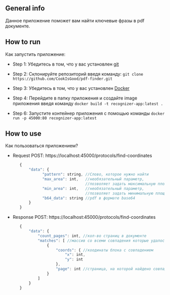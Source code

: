 ## General info
Данное приложение поможет вам найти ключевые фразы в pdf документе.

## How to run
Как запустить приложение:
- Step 1: Убедитесь в том, что у вас установлен [git](https://git-scm.com/book/en/v2/Getting-Started-Installing-Git)

- Step 2: Склонируйте репозиторий введя команду: `git clone https://github.com/CookIsGood/pdf-finder.git`

- Step 3: Убедитесь в том, что у вас установлен [Docker](https://docs.docker.com/engine/install)

- Step 4: Перейдите в папку приложения и создайте image приложения введя команду `docker build -t recognizer-app:latest .`

- Step 6: Запустите контейнер приложения с помощью команды `docker run -p 45000:80 recognizer-app:latest`

## How to use
Как пользоваться приложением?

- Request POST: https://localhost:45000/protocols/find-coordinates
     ```javascript
        {
            "data": {
                  "pattern": string, //Слово, которое нужно найти
                  "max_area": int,   //необязательный параметр, 
                                     //позволяет задать максимальную площадт блока, в котором может находится слово
                  "min_area": int,   //необязательный параметр,
                                     //позволяет задать минимальную площадь блока, в котором может находится слово
                  "b64_data": string //pdf в формате base64
            }       
        }
    ```
- Response POST: https://localhost:45000/protocols/find-coordinates
     ```javascript
        {
            "data": {
                "count_pages": int, //кол-во страниц в документе
                "matches": [ //массив со всеми совпадения которые удалось найти
                    {
                        "coords": { //коодинаты блока с совпадением
                            "x": int,
                            "y": int
                        },
                        "page": int //страница, на которой найдено совпадение
                    }
                ]
            }
        }
     ```
        



